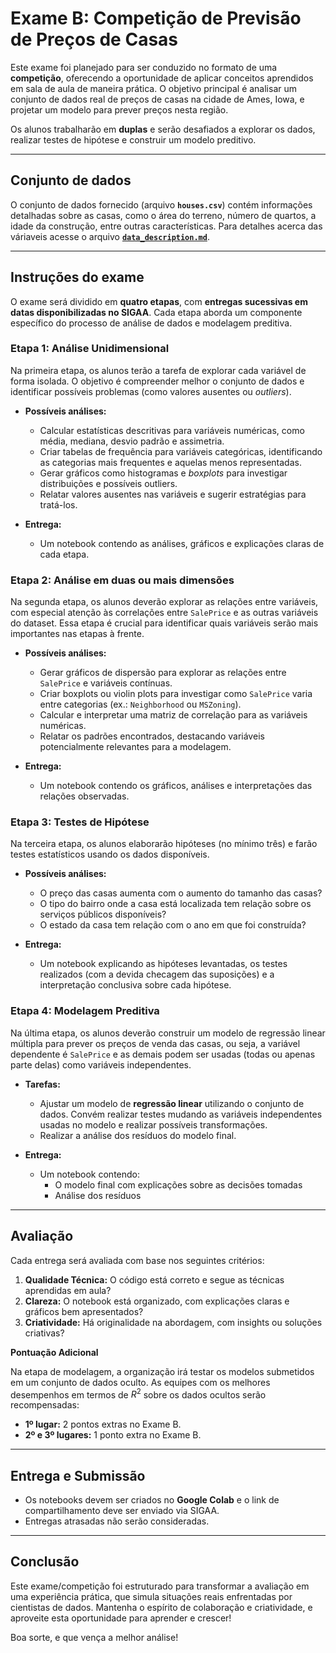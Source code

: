 # Exame B: Competição de Previsão de Preços de Casas

Este exame foi planejado para ser conduzido no formato de uma **competição**, oferecendo a oportunidade de aplicar conceitos aprendidos em sala de aula de maneira prática. O objetivo principal é analisar um conjunto de dados real de preços de casas na cidade de Ames, Iowa, e projetar um modelo para prever preços nesta região.

Os alunos trabalharão em **duplas** e serão desafiados a explorar os dados, realizar testes de hipótese e construir um modelo preditivo.

---

## Conjunto de dados

O conjunto de dados fornecido (arquivo **`houses.csv`**) contém informações detalhadas sobre as casas, como o área do terreno, número de quartos, a idade da construção, entre outras características. Para detalhes acerca das váriaveis acesse o arquivo [**`data_description.md`**](data_description.md).

---

## Instruções do exame

O exame será dividido em **quatro etapas**, com **entregas sucessivas em datas disponibilizadas no SIGAA**. Cada etapa aborda um componente específico do processo de análise de dados e modelagem preditiva.

### Etapa 1: Análise Unidimensional

Na primeira etapa, os alunos terão a tarefa de explorar cada variável de forma isolada. O objetivo é compreender melhor o conjunto de dados e identificar possíveis problemas (como valores ausentes ou *outliers*).

- **Possíveis análises:**
  - Calcular estatísticas descritivas para variáveis numéricas, como média, mediana, desvio padrão e assimetria.
  - Criar tabelas de frequência para variáveis categóricas, identificando as categorias mais frequentes e aquelas menos representadas.
  - Gerar gráficos como histogramas e *boxplots* para investigar distribuições e possíveis outliers.
  - Relatar valores ausentes nas variáveis e sugerir estratégias para tratá-los.

- **Entrega:**
  - Um notebook contendo as análises, gráficos e explicações claras de cada etapa.

### Etapa 2: Análise em duas ou mais dimensões

Na segunda etapa, os alunos deverão explorar as relações entre variáveis, com especial atenção às correlações entre `SalePrice` e as outras variáveis do dataset. Essa etapa é crucial para identificar quais variáveis serão mais importantes nas etapas à frente.

- **Possíveis análises:**
  - Gerar gráficos de dispersão para explorar as relações entre `SalePrice` e variáveis contínuas.
  - Criar boxplots ou violin plots para investigar como `SalePrice` varia entre categorias (ex.: `Neighborhood` ou `MSZoning`).
  - Calcular e interpretar uma matriz de correlação para as variáveis numéricas.
  - Relatar os padrões encontrados, destacando variáveis potencialmente relevantes para a modelagem.

- **Entrega:**
  - Um notebook contendo os gráficos, análises e interpretações das relações observadas.

### Etapa 3: Testes de Hipótese

Na terceira etapa, os alunos elaborarão hipóteses (no mínimo três) e farão testes estatísticos usando os dados disponíveis.

- **Possíveis análises:**
  - O preço das casas aumenta com o aumento do tamanho das casas?
  - O tipo do bairro onde a casa está localizada tem relação sobre os serviços públicos disponíveis?
  - O estado da casa tem relação com o ano em que foi construída?

- **Entrega:**
  - Um notebook explicando as hipóteses levantadas, os testes realizados (com a devida checagem das suposições) e a interpretação conclusiva sobre cada hipótese.

### Etapa 4: Modelagem Preditiva

Na última etapa, os alunos deverão construir um modelo de regressão linear múltipla para prever os preços de venda das casas, ou seja, a variável dependente é `SalePrice` e as demais podem ser usadas (todas ou apenas parte delas) como variáveis independentes.

- **Tarefas:**
  - Ajustar um modelo de **regressão linear** utilizando o conjunto de dados. Convém realizar testes mudando as variáveis independentes usadas no modelo e realizar possíveis transformações.
  - Realizar a análise dos resíduos do modelo final.

- **Entrega:**
  - Um notebook contendo:
    - O modelo final com explicações sobre as decisões tomadas
    - Análise dos resíduos

---

## Avaliação

Cada entrega será avaliada com base nos seguintes critérios:

1. **Qualidade Técnica:** O código está correto e segue as técnicas aprendidas em aula?
2. **Clareza:** O notebook está organizado, com explicações claras e gráficos bem apresentados?
3. **Criatividade:** Há originalidade na abordagem, com insights ou soluções criativas?

**Pontuação Adicional**

Na etapa de modelagem, a organização irá testar os modelos submetidos em um conjunto de dados oculto. As equipes com os melhores desempenhos em termos de $R^2$ sobre os dados ocultos serão recompensadas:

- **1º lugar:** 2 pontos extras no Exame B.
- **2º e 3º lugares:** 1 ponto extra no Exame B.

---

## Entrega e Submissão

- Os notebooks devem ser criados no **Google Colab** e o link de compartilhamento deve ser enviado via SIGAA.
- Entregas atrasadas não serão consideradas.

---

## Conclusão

Este exame/competição foi estruturado para transformar a avaliação em uma experiência prática, que simula situações reais enfrentadas por cientistas de dados. Mantenha o espírito de colaboração e criatividade, e aproveite esta oportunidade para aprender e crescer!

Boa sorte, e que vença a melhor análise!
